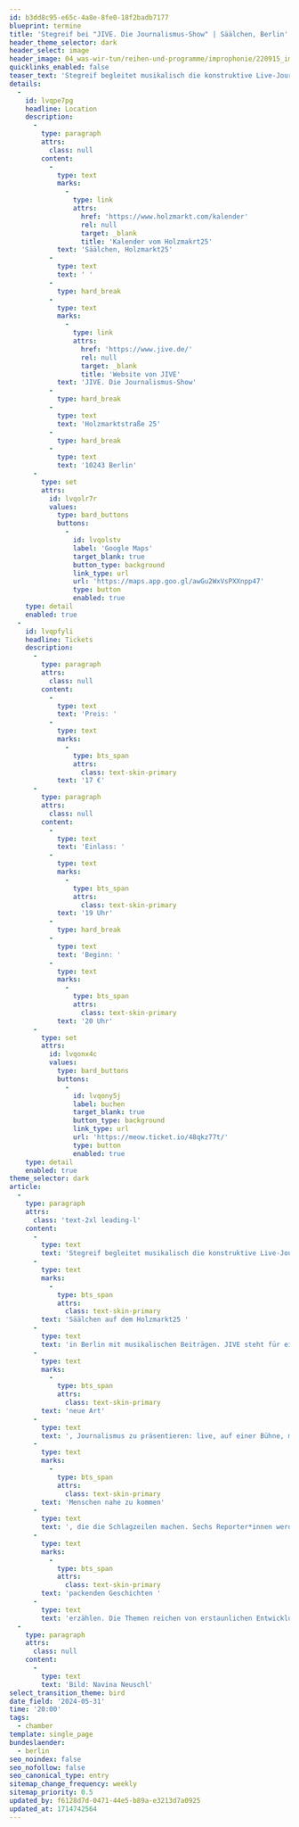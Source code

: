 ```yaml
---
id: b3dd8c95-e65c-4a8e-8fe0-18f2badb7177
blueprint: termine
title: 'Stegreif bei "JIVE. Die Journalismus-Show" | Säälchen, Berlin'
header_theme_selector: dark
header_select: image
header_image: 04_was-wir-tun/reihen-und-programme/improphonie/220915_improfest_(c)-navina-neuschl-4161.jpg
quicklinks_enabled: false
teaser_text: 'Stegreif begleitet musikalisch die konstruktive Live-Journalismus-Show "JIVE" im Säälchen auf dem Holzmarkt 25 in Berlin mit musikalischen Beiträgen.'
details:
  -
    id: lvqpe7pg
    headline: Location
    description:
      -
        type: paragraph
        attrs:
          class: null
        content:
          -
            type: text
            marks:
              -
                type: link
                attrs:
                  href: 'https://www.holzmarkt.com/kalender'
                  rel: null
                  target: _blank
                  title: 'Kalender vom Holzmakrt25'
            text: 'Säälchen, Holzmarkt25'
          -
            type: text
            text: ' '
          -
            type: hard_break
          -
            type: text
            marks:
              -
                type: link
                attrs:
                  href: 'https://www.jive.de/'
                  rel: null
                  target: _blank
                  title: 'Website von JIVE'
            text: 'JIVE. Die Journalismus-Show'
          -
            type: hard_break
          -
            type: text
            text: 'Holzmarktstraße 25'
          -
            type: hard_break
          -
            type: text
            text: '10243 Berlin'
      -
        type: set
        attrs:
          id: lvqolr7r
          values:
            type: bard_buttons
            buttons:
              -
                id: lvqolstv
                label: 'Google Maps'
                target_blank: true
                button_type: background
                link_type: url
                url: 'https://maps.app.goo.gl/awGu2WxVsPXXnpp47'
                type: button
                enabled: true
    type: detail
    enabled: true
  -
    id: lvqpfyli
    headline: Tickets
    description:
      -
        type: paragraph
        attrs:
          class: null
        content:
          -
            type: text
            text: 'Preis: '
          -
            type: text
            marks:
              -
                type: bts_span
                attrs:
                  class: text-skin-primary
            text: '17 €'
      -
        type: paragraph
        attrs:
          class: null
        content:
          -
            type: text
            text: 'Einlass: '
          -
            type: text
            marks:
              -
                type: bts_span
                attrs:
                  class: text-skin-primary
            text: '19 Uhr'
          -
            type: hard_break
          -
            type: text
            text: 'Beginn: '
          -
            type: text
            marks:
              -
                type: bts_span
                attrs:
                  class: text-skin-primary
            text: '20 Uhr'
      -
        type: set
        attrs:
          id: lvqonx4c
          values:
            type: bard_buttons
            buttons:
              -
                id: lvqony5j
                label: buchen
                target_blank: true
                button_type: background
                link_type: url
                url: 'https://meow.ticket.io/48qkz77t/'
                type: button
                enabled: true
    type: detail
    enabled: true
theme_selector: dark
article:
  -
    type: paragraph
    attrs:
      class: 'text-2xl leading-l'
    content:
      -
        type: text
        text: 'Stegreif begleitet musikalisch die konstruktive Live-Journalismus-Show "JIVE" im '
      -
        type: text
        marks:
          -
            type: bts_span
            attrs:
              class: text-skin-primary
        text: 'Säälchen auf dem Holzmarkt25 '
      -
        type: text
        text: 'in Berlin mit musikalischen Beiträgen. JIVE steht für eine '
      -
        type: text
        marks:
          -
            type: bts_span
            attrs:
              class: text-skin-primary
        text: 'neue Art'
      -
        type: text
        text: ', Journalismus zu präsentieren: live, auf einer Bühne, musikalisch bereichert durch ein Orchester. Die Show bietet eine einzigartige Möglichkeit, den '
      -
        type: text
        marks:
          -
            type: bts_span
            attrs:
              class: text-skin-primary
        text: 'Menschen nahe zu kommen'
      -
        type: text
        text: ', die die Schlagzeilen machen. Sechs Reporter*innen werden dem Publikum ihre '
      -
        type: text
        marks:
          -
            type: bts_span
            attrs:
              class: text-skin-primary
        text: 'packenden Geschichten '
      -
        type: text
        text: 'erzählen. Die Themen reichen von erstaunlichen Entwicklungen in der Wissenschaft über bewegende Kultur-Recherchen bis hin zu politischem Journalismus im Superwahljahr.'
  -
    type: paragraph
    attrs:
      class: null
    content:
      -
        type: text
        text: 'Bild: Navina Neuschl'
select_transition_theme: bird
date_field: '2024-05-31'
time: '20:00'
tags:
  - chamber
template: single_page
bundeslaender:
  - berlin
seo_noindex: false
seo_nofollow: false
seo_canonical_type: entry
sitemap_change_frequency: weekly
sitemap_priority: 0.5
updated_by: f6128d7d-0471-44e5-b89a-e3213d7a0925
updated_at: 1714742564
---
```

